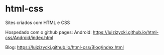 # html-css
Sites criados com HTML e CSS

Hospedado com o github pages:
Android: https://luizizycki.github.io/html-css/Android/index.html

Blog: https://luizizycki.github.io/html-css/Blog/index.html
